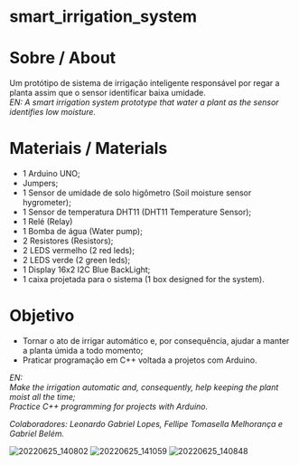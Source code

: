 # smart_irrigation_system

# Sobre / About
Um protótipo de sistema de irrigação inteligente responsável por regar a planta assim que o sensor identificar baixa umidade.
<br/> 
*EN: A smart irrigation system prototype that water a plant as the sensor identifies low moisture.*

# Materiais / Materials 
- 1 Arduino UNO;
- Jumpers;
- 1 Sensor de umidade de solo higômetro (Soil moisture sensor hygrometer);
- 1 Sensor de temperatura DHT11 (DHT11 Temperature Sensor);
- 1 Relé (Relay)
- 1 Bomba de água (Water pump);
- 2 Resistores (Resistors);
- 2 LEDS vermelho (2 red leds);
- 2 LEDS verde (2 green leds);
- 1 Display 16x2 I2C Blue BackLight;
- 1 caixa projetada para o sistema (1 box designed for the system).

# Objetivo 
- Tornar o ato de irrigar automático e, por consequência, ajudar a manter a planta úmida a todo momento;
- Praticar programação em C++ voltada a projetos com Arduino.

*EN: <br/>
Make the irrigation automatic and, consequently, help keeping the plant moist all the time;
<br/> Practice C++ programming for projects with Arduino.*  <br/>

*Colaboradores: Leonardo Gabriel Lopes, Fellipe Tomasella Melhorança e Gabriel Belém.*

![20220625_140802](https://user-images.githubusercontent.com/69444717/177435849-a0d5db28-5ae1-4477-9b92-3f3fc7788327.jpg)
![20220625_141059](https://user-images.githubusercontent.com/69444717/177436229-5a1ca08a-48cd-478f-ac87-c4a706c4818a.jpg)
![20220625_140848](https://user-images.githubusercontent.com/69444717/177436433-dbd25c2d-f9fd-4b7f-9ebc-5d274c77e42b.jpg)


